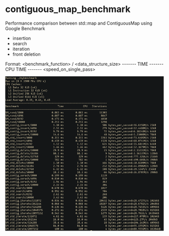 # contiguous_map_benchmark
Performance comparison between std::map and ContiguousMap using Google Benchmark
* insertion
* search
* iteration
* front deletion

Format: 
<benchmark_function> / <data_structure_size> ------- TIME ------- CPU TIME ------- <speed_on_single_pass>

![](images/contig_benchmark.png)
